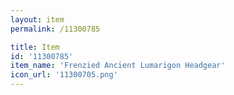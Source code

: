 ```yaml
---
layout: item
permalink: /11300785

title: Item
id: '11300785'
item_name: 'Frenzied Ancient Lumarigon Headgear'
icon_url: '11300705.png'
---
```

